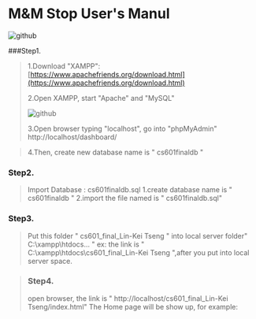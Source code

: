 M&M Stop User's Manul
=====================
![github](https://github.com/Tedtseng/My-Music-and-Movie-Stop/blob/master/pic/00.png "00")

###Step1.<br />
>1.Download "XAMPP": [https://www.apachefriends.org/download.html](https://www.apachefriends.org/download.html)<br />
>
>2.Open XAMPP, start "Apache" and "MySQL"<br />
>
>![github](https://github.com/Tedtseng/My-Music-and-Movie-Stop/blob/master/pic/01.png "01") 
>
>3.Open browser typing "localhost", go into "phpMyAdmin"<br/>
>        http://localhost/dashboard/<br/>
>
        
>4.Then, create new database name is " cs601finaldb "<br/>

### Step2.<br/>
>Import Database : cs601finaldb.sql
>1.create database name is " cs601finaldb "
>2.import the file named is " cs601finaldb.sql"

### Step3.<br/>
>Put this folder " cs601_final_Lin-Kei Tseng " into local server folder" C:\xampp\htdocs\... "
>ex: the link is " C:\xampp\htdocs\cs601_final_Lin-Kei Tseng ",after you put into local server space.
        
>### Step4.<br/> 
>open browser, the link is " http://localhost/cs601_final_Lin-Kei Tseng/index.html"
>The Home page will be show up, for example:
        
